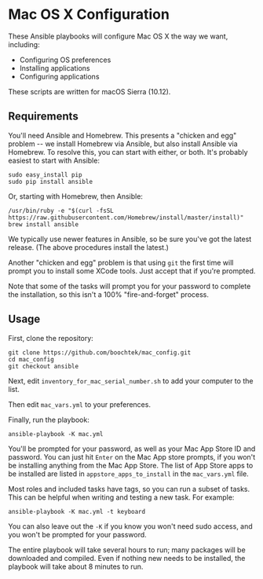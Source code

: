 Mac OS X Configuration
======================

These Ansible playbooks will configure Mac OS X the way we want, including:

  * Configuring OS preferences
  * Installing applications
  * Configuring applications

These scripts are written for macOS Sierra (10.12).


Requirements
------------

You'll need Ansible and Homebrew.
This presents a "chicken and egg" problem -- we install Homebrew via Ansible,
but also install Ansible via Homebrew.
To resolve this, you can start with either, or both.
It's probably easiest to start with Ansible:

~~~ shell
sudo easy_install pip
sudo pip install ansible
~~~

Or, starting with Homebrew, then Ansible:

~~~ shell
/usr/bin/ruby -e "$(curl -fsSL https://raw.githubusercontent.com/Homebrew/install/master/install)"
brew install ansible
~~~

We typically use newer features in Ansible, so be sure you've got the latest release.
(The above procedures install the latest.)

Another "chicken and egg" problem is that using `git` the first time will
prompt you to install some XCode tools.
Just accept that if you're prompted.

Note that some of the tasks will prompt you for your password to complete the installation,
so this isn't a 100% "fire-and-forget" process.


Usage
-----

First, clone the repository:

~~~ shell
git clone https://github.com/boochtek/mac_config.git
cd mac_config
git checkout ansible
~~~

Next, edit `inventory_for_mac_serial_number.sh` to add your computer to the list.

Then edit `mac_vars.yml` to your preferences.

Finally, run the playbook:

~~~ shell
ansible-playbook -K mac.yml
~~~

You'll be prompted for your password, as well as your Mac App Store ID and password.
You can just hit `Enter` on the Mac App store prompts, if you won't be installing anything from the Mac App Store.
The list of App Store apps to be installed are listed in `appstore_apps_to_install` in the `mac_vars.yml` file.

Most roles and included tasks have tags, so you can run a subset of tasks.
This can be helpful when writing and testing a new task.
For example:

~~~ shell
ansible-playbook -K mac.yml -t keyboard
~~~

You can also leave out the `-K` if you know you won't need sudo access,
and you won't be prompted for your password.

The entire playbook will take several hours to run; many packages will be downloaded and compiled.
Even if nothing new needs to be installed, the playbook will take about 8 minutes to run.
